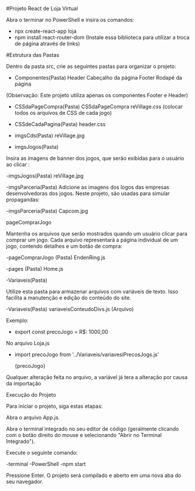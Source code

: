 #Projeto React de Loja Virtual

  Abra o terminar no PowerShell e insira os comandos:

- npx create-react-app loja
- npm install react-router-dom (Instale essa biblioteca para utilizar a troca de página através de links)


#Estrutura das Pastas

Dentro da pasta src, crie as seguintes pastas para organizar o projeto:

- Componentes(Pasta)
   Header
     Cabeçalho da página
    Footer
      Rodapé da página

(Observação: Este projeto utiliza apenas os componentes Footer e Header)

 - CSSdaPageCompra(Pasta)
    CSSdaPageCompra
     reVillage.css (colocar todos os arquivos de CSS de cada jogo)

- CSSdeCadaPagina(Pasta)
    header.css

- imgsCds(Pasta)
    reVillage.jpg

- imgsJogos(Pasta)

Insira as imagens de banner dos jogos, que serão exibidas para o usuário ao clicar :

  -imgsJogos(Pasta)
    reVillage.jpg
    
  -imgsParceria(Pasta) 
  Adicione as imagens dos logos das empresas desenvolvedoras dos jogos. Neste projeto, são usadas para simular propagandas:
  
  -imgsParceria(Pasta)
    Capcom.jpg

pageComprarJogo

Mantenha os arquivos que serão mostrados quando um usuário clicar para comprar um jogo. Cada arquivo representará a página individual de um jogo, contendo detalhes e um botão de compra:

  -pageComprarJogo (Pasta)
    EndenRing.js

  -pages (Pasta)
    Home.js
     
  -Variaveis(Pasta)

Utilize esta pasta para armazenar arquivos com variáveis de texto. Isso facilita a manutenção e edição do conteúdo do site.

   -Variaveis(Pasta)
     variaveisConteudoDivs.js (Arquivo)

Exemplo:
  - export const precoJogo = R$: 1000,00

No arquivo Loja.js
  - import precoJogo from '../Variaveis/variavesiPrecosJogs.js'
    <div>
      <p> {precoJogo} </p>
    </div>

Qualquer alteração feita no arquivo, a variável já tera a alteração por causa da importação

Execução do Projeto

Para iniciar o projeto, siga estas etapas:

Abra o arquivo App.js.

Abra o terminal integrado no seu editor de código (geralmente clicando com o botão direito do mouse e selecionando "Abrir no Terminal Integrado").

Execute o seguinte comando:

  -terminal
  -PowerShell
  -npm start

Pressione Enter. O projeto será compilado e aberto em uma nova aba do seu navegador.
